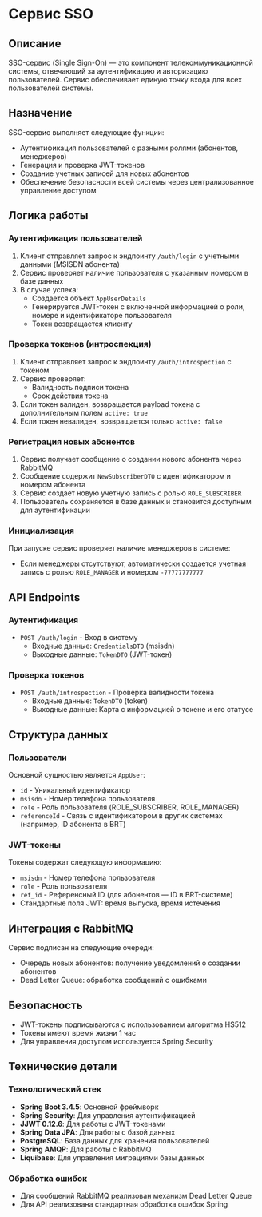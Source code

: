 # Сервис SSO

## Описание

SSO-сервис (Single Sign-On) — это компонент телекоммуникационной системы, отвечающий за аутентификацию и авторизацию пользователей. Сервис обеспечивает единую точку входа для всех пользователей системы.

## Назначение

SSO-сервис выполняет следующие функции:
- Аутентификация пользователей с разными ролями (абонентов, менеджеров)
- Генерация и проверка JWT-токенов
- Создание учетных записей для новых абонентов
- Обеспечение безопасности всей системы через централизованное управление доступом

## Логика работы

### Аутентификация пользователей

1. Клиент отправляет запрос к эндпоинту `/auth/login` с учетными данными (MSISDN абонента)
2. Сервис проверяет наличие пользователя с указанным номером в базе данных
3. В случае успеха:
   - Создается объект `AppUserDetails`
   - Генерируется JWT-токен с включенной информацией о роли, номере и идентификаторе пользователя
   - Токен возвращается клиенту

### Проверка токенов (интроспекция)

1. Клиент отправляет запрос к эндпоинту `/auth/introspection` с токеном
2. Сервис проверяет:
   - Валидность подписи токена
   - Срок действия токена
3. Если токен валиден, возвращается payload токена с дополнительным полем `active: true`
4. Если токен невалиден, возвращается только `active: false`

### Регистрация новых абонентов

1. Сервис получает сообщение о создании нового абонента через RabbitMQ
2. Сообщение содержит `NewSubscriberDTO` с идентификатором и номером абонента
3. Сервис создает новую учетную запись с ролью `ROLE_SUBSCRIBER`
4. Пользователь сохраняется в базе данных и становится доступным для аутентификации

### Инициализация

При запуске сервис проверяет наличие менеджеров в системе:
- Если менеджеры отсутствуют, автоматически создается учетная запись с ролью `ROLE_MANAGER` и номером `-77777777777`

## API Endpoints

### Аутентификация

- `POST /auth/login` - Вход в систему
  - Входные данные: `CredentialsDTO` (msisdn)
  - Выходные данные: `TokenDTO` (JWT-токен)

### Проверка токенов

- `POST /auth/introspection` - Проверка валидности токена
  - Входные данные: `TokenDTO` (token)
  - Выходные данные: Карта с информацией о токене и его статусе

## Структура данных

### Пользователи

Основной сущностью является `AppUser`:
- `id` - Уникальный идентификатор
- `msisdn` - Номер телефона пользователя
- `role` - Роль пользователя (ROLE_SUBSCRIBER, ROLE_MANAGER)
- `referenceId` - Связь с идентификатором в других системах (например, ID абонента в BRT)

### JWT-токены

Токены содержат следующую информацию:
- `msisdn` - Номер телефона пользователя
- `role` - Роль пользователя
- `ref_id` - Референсный ID (для абонентов — ID в BRT-системе)
- Стандартные поля JWT: время выпуска, время истечения

## Интеграция с RabbitMQ

Сервис подписан на следующие очереди:
- Очередь новых абонентов: получение уведомлений о создании абонентов
- Dead Letter Queue: обработка сообщений с ошибками

## Безопасность

- JWT-токены подписываются с использованием алгоритма HS512
- Токены имеют время жизни 1 час
- Для управления доступом используется Spring Security

## Технические детали

### Технологический стек

- **Spring Boot 3.4.5**: Основной фреймворк
- **Spring Security**: Для управления аутентификацией
- **JJWT 0.12.6**: Для работы с JWT-токенами
- **Spring Data JPA**: Для работы с базой данных
- **PostgreSQL**: База данных для хранения пользователей
- **Spring AMQP**: Для работы с RabbitMQ
- **Liquibase**: Для управления миграциями базы данных


### Обработка ошибок

- Для сообщений RabbitMQ реализован механизм Dead Letter Queue
- Для API реализована стандартная обработка ошибок Spring
